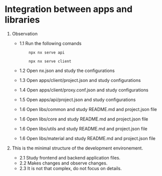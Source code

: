 # Integration between apps and libraries

1. Observation

   - 1.1 Run the following comands

     ```
         npx nx serve api

         npx nx serve client
     ```

   - 1.2 Open nx.json and study the configurations
   - 1.3 Open apps/client/project.json and study configurations
   - 1.4 Open apps/client/proxy.conf.json and study configurations
   - 1.5 Open apps/api/project.json and study configurations
   - 1.6 Open libs/common and study README.md and project.json file
   - 1.6 Open libs/core and study README.md and project.json file
   - 1.6 Open libs/utils and study README.md and project.json file
   - 1.6 Open libs/material and study README.md and project.json file

2. This is the minimal structure of the development environement.

   - 2.1 Study frontend and backend application files.
   - 2.2 Makes changes and observe changes.
   - 2.3 It is not that complex, do not focus on details.
